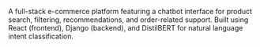 A full-stack e-commerce platform featuring a chatbot interface for product search, filtering, recommendations, and order-related support. Built using React (frontend), Django (backend), and DistilBERT for natural language intent classification.
